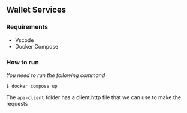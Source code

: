 ## Wallet Services

### Requirements
- Vscode
- Docker Compose

### How to run
*You need to run the following command*

`$ docker compose up`

The `api-client` folder has a client.http file that we can use to make the requests